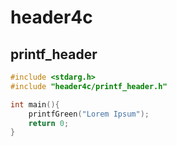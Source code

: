 # header4c

## printf_header
```cpp
#include <stdarg.h>
#include "header4c/printf_header.h"

int main(){
    printfGreen("Lorem Ipsum");
    return 0;
}
```


